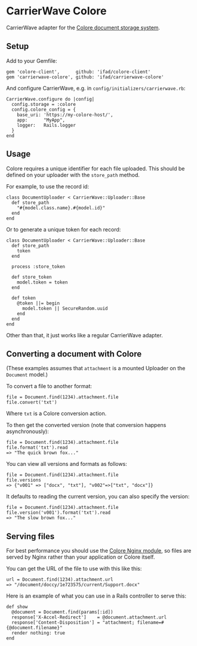 # CarrierWave Colore

CarrierWave adapter for the [Colore document storage system](https://github.com/ifad/colore).

## Setup

Add to your Gemfile:

    gem 'colore-client',      github: 'ifad/colore-client'
    gem 'carrierwave-colore', github: 'ifad/carrierwave-colore'

And configure CarrierWave, e.g. in `config/initializers/carrierwave.rb`:

    CarrierWave.configure do |config|
      config.storage = :colore
      config.colore_config = {
        base_uri: 'https://my-colore-host/',
        app:      "MyApp",
        logger:   Rails.logger
      }
    end

## Usage

Colore requires a unique identifier for each file uploaded. This should be
defined on your uploader with the `store_path` method.

For example, to use the record id:

    class DocumentUploader < CarrierWave::Uploader::Base
      def store_path
        "#{model.class.name}.#{model.id}"
      end
    end

Or to generate a unique token for each record:

    class DocumentUploader < CarrierWave::Uploader::Base
      def store_path
        token
      end

      process :store_token

      def store_token
        model.token = token
      end

      def token
        @token ||= begin
          model.token || SecureRandom.uuid
        end
      end
    end

Other than that, it just works like a regular CarrierWave adapter.

## Converting a document with Colore

(These examples assumes that `attachment` is a mounted Uploader on the
`Document` model.)

To convert a file to another format:

    file = Document.find(1234).attachment.file
    file.convert('txt')

Where `txt` is a Colore conversion action.

To then get the converted version (note that conversion happens
asynchronously):

    file = Document.find(1234).attachment.file
    file.format('txt').read
    => "The quick brown fox..."

You can view all versions and formats as follows:

    file = Document.find(1234).attachment.file
    file.versions
    => {"v001" => ["docx", "txt"], "v002"=>["txt", "docx"]}

It defaults to reading the current version, you can also specify the version:

    file = Document.find(1234).attachment.file
    file.version('v001').format('txt').read
    => "The slow brown fox..."

## Serving files

For best performance you should use the [Colore Nginx
module](https://github.com/ifad/colore/tree/e2fa09b303ae370965c8ca0185c252f0dcecbd3c/nginx/ngx_colore_module),
so files are served  by Nginx rather than your application or Colore
itself.

You can get the URL of the file to use with this like this:

    url = Document.find(1234).attachment.url
    => "/document/doccy/1e723575/current/Support.docx"

Here is an example of what you can use in a Rails controller to serve this:

    def show
      @document = Document.find(params[:id])
      response['X-Accel-Redirect']    = @document.attachment.url
      response['Content-Disposition'] = "attachment; filename=#{@document.filename}"
      render nothing: true
    end

